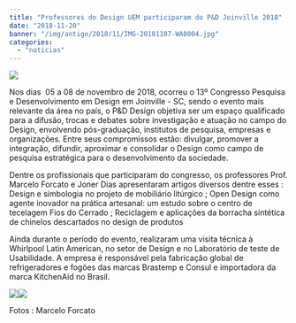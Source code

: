 ```yaml
---
title: "Professores do Design UEM participaram do P&D Joinville 2018"
date: "2018-11-20"
banner: "/img/antigo/2018/11/IMG-20181107-WA0004.jpg"
categories: 
  - "noticias"
---
```


[![](/img/antigo/2018/11/24991477_773888176149826_778965112592075448_n.jpg)](/img/antigo/2018/11/24991477_773888176149826_778965112592075448_n.jpg)

Nos dias  05 a 08 de novembro de 2018, ocorreu o 13º Congresso Pesquisa e Desenvolvimento em Design em Joinville - SC, sendo o evento mais relevante da área no país, o P&D Design objetiva ser um espaço qualificado para a difusão, trocas e debates sobre investigação e atuação no campo do Design, envolvendo pós-graduação, institutos de pesquisa, empresas e organizações. Entre seus compromissos estão: divulgar, promover a integração, difundir, aproximar e consolidar o Design como campo de pesquisa estratégica para o desenvolvimento da sociedade.

Dentre os profissionais que participaram do congresso, os professores Prof. Marcelo Forcato e Joner Dias apresentaram artigos diversos dentre esses : Design e simbologia no projeto de mobiliário litúrgico ; Open Design como agente inovador na prática artesanal: um estudo sobre o centro de tecelagem Fios do Cerrado ; Reciclagem e aplicações da borracha sintética de chinelos descartados no design de produtos

Ainda durante o período do evento, realizaram uma visita técnica à Whirlpool Latin American, no setor de Design e no Laboratório de teste de Usabilidade. A empresa é responsável pela fabricação global de refrigeradores e fogões das marcas Brastemp e Consul e importadora da marca KitchenAid no Brasil.

[![](/img/antigo/2018/11/IMG-20181107-WA0004-632x238.jpg)](/img/antigo/2018/11/IMG-20181107-WA0004.jpg)[![](/img/antigo/2018/11/P_20181107_150802_HDR-632x285.jpg)](/img/antigo/2018/11/P_20181107_150802_HDR.jpg)

Fotos : Marcelo Forcato
